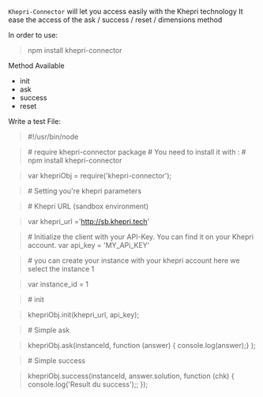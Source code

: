 `Khepri-Connector` will let you access easily with the Khepri technology
It ease the access of the ask / success / reset / dimensions method

In order to use: 

> npm install khepri-connector


Method Available
- init
- ask
- success
- reset


Write a test File:


> \#!/usr/bin/node

> \# require khepri-connector package
> \# You need to install it with :
> \# npm install khepri-connector

> var khepriObj = require('khepri-connector');

> \# Setting you're khepri parameters

> \# Khepri URL (sandbox environment)

> var khepri_url ='http://sb.khepri.tech'

> \# Initialize the client with your  API-Key. You can find it on your Khepri account.
> var api_key = 'MY_APi_KEY'

> \# you can create your instance with your khepri account here we select the instance 1

> var instance_id = 1

> \# init 

> khepriObj.init(khepri_url, api_key);

> \# Simple ask

> khepriObj.ask(instanceId, function (answer) { console.log(answer);} );

> \# Simple success

> khepriObj.success(instanceId, answer.solution, function (chk) { console.log('Result du success');; });

